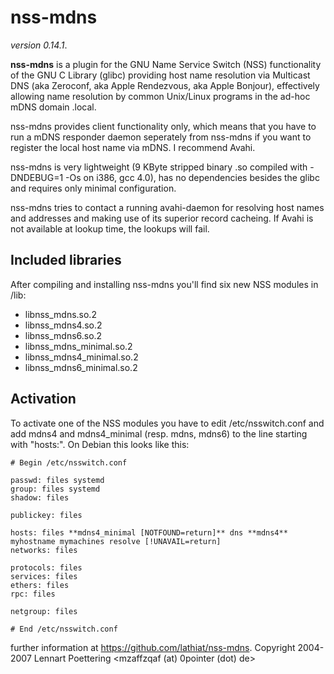 # nss-mdns
*version 0.14.1*.

**nss-mdns** is a plugin for the GNU Name Service Switch (NSS) functionality of the GNU C Library (glibc) providing host name resolution via Multicast DNS (aka Zeroconf, aka Apple Rendezvous, aka Apple Bonjour), effectively allowing name resolution by common Unix/Linux programs in the ad-hoc mDNS domain .local.

nss-mdns provides client functionality only, which means that you have to run a mDNS responder daemon seperately from nss-mdns if you want to register the local host name via mDNS. I recommend Avahi.

nss-mdns is very lightweight (9 KByte stripped binary .so compiled with -DNDEBUG=1 -Os on i386, gcc 4.0), has no dependencies besides the glibc and requires only minimal configuration.

nss-mdns tries to contact a running avahi-daemon for resolving host names and addresses and making use of its superior record cacheing. If Avahi is not available at lookup time, the lookups will fail.

## Included libraries
After compiling and installing nss-mdns you'll find six new NSS modules in /lib:

- libnss_mdns.so.2
- libnss_mdns4.so.2
- libnss_mdns6.so.2
- libnss_mdns_minimal.so.2
- libnss_mdns4_minimal.so.2
- libnss_mdns6_minimal.so.2

## Activation
To activate one of the NSS modules you have to edit /etc/nsswitch.conf and add mdns4 and mdns4_minimal (resp. mdns, mdns6) to the line starting with "hosts:". On Debian this looks like this:

```
# Begin /etc/nsswitch.conf

passwd: files systemd
group: files systemd
shadow: files

publickey: files

hosts: files **mdns4_minimal [NOTFOUND=return]** dns **mdns4** myhostname mymachines resolve [!UNAVAIL=return] 
networks: files

protocols: files
services: files
ethers: files
rpc: files

netgroup: files

# End /etc/nsswitch.conf
```

further information at https://github.com/lathiat/nss-mdns.
Copyright 2004-2007 Lennart Poettering <mzaffzqaf (at) 0pointer (dot) de>
